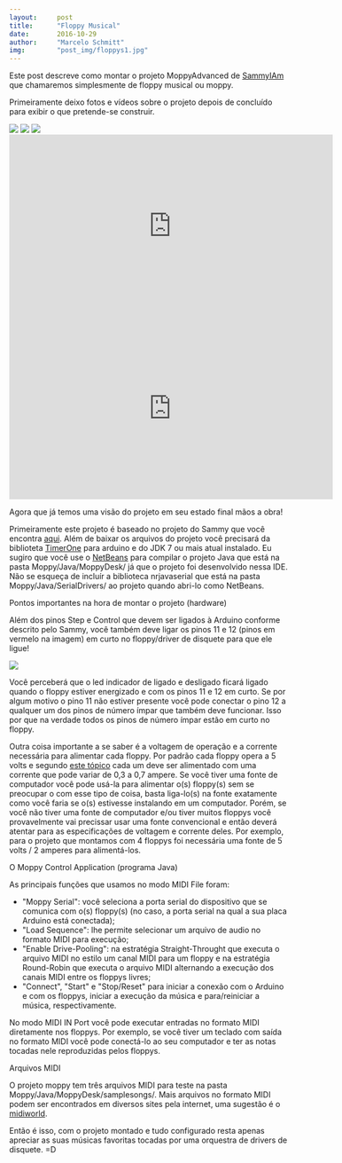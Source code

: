 ```yaml
---
layout:     post
title:      "Floppy Musical"
date:       2016-10-29
author:     "Marcelo Schmitt"
img:        "post_img/floppys1.jpg"
---
```


Este post descreve como montar o projeto MoppyAdvanced de <a href="https://github.com/SammyIAm">SammyIAm</a> que chamaremos simplesmente de floppy musical ou moppy.

Primeiramente deixo fotos e vídeos sobre o projeto depois de concluído para exibir o que pretende-se construir.

<img src="{{ site.baseurl }}/post_img/floppys1.jpg" style="margin: 0 auto; max-height: 390px;">

<img src="{{ site.baseurl }}/post_img/floppys2.jpg" style="margin: 0 auto; max-height: 390px;">

<img src="{{ site.baseurl }}/post_img/floppys3.jpg" style="margin: 0 auto; max-height: 390px;">

<iframe width="584" height="329" src="https://www.youtube.com/watch?v=hsN9MINXFiQ" frameborder="0" allowfullscreen></iframe>

<iframe width="584" height="329" src="https://www.youtube.com/watch?v=Z7V2LiwLtbM" frameborder="0" allowfullscreen></iframe>

Agora que já temos uma visão do projeto em seu estado final mãos a obra!

Primeiramente este projeto é baseado no projeto do Sammy que você encontra <a href="https://github.com/SammyIAm/Moppy">aqui</a>. Além de baixar os arquivos do projeto você precisará da biblioteta <a href="https://code.google.com/archive/p/arduino-timerone/downloads">TimerOne</a> para arduino e do JDK 7 ou mais atual instalado. Eu sugiro que você use o <a href="https://netbeans.org/">NetBeans</a> para compilar o projeto Java que está na pasta Moppy/Java/MoppyDesk/ já que o projeto foi desenvolvido nessa IDE. Não se esqueça de incluír a biblioteca nrjavaserial que está na pasta Moppy/Java/SerialDrivers/ ao projeto quando abri-lo como NetBeans.

Pontos importantes na hora de montar o projeto (hardware)

Além dos pinos Step e Control que devem ser ligados à Arduino conforme descrito pelo Sammy, você também deve ligar os pinos 11 e 12 (pinos em vermelo na imagem) em curto no floppy/driver de disquete para que ele ligue!

<img src="{{ site.baseurl }}/post_img/pinagem-floppy.jpg" style="margin: 0 auto; max-height: 390px;">

Você perceberá que o led indicador de ligado e desligado ficará ligado quando o floppy estiver energizado e com os pinos 11 e 12 em curto. Se por algum motivo o pino 11 não estiver presente você pode conectar o pino 12 a qualquer um dos pinos de número ímpar que também deve funcionar. Isso por que na verdade todos os pinos de número ímpar estão em curto no floppy.

Outra coisa importante a se saber é a voltagem de operação e a corrente necessária para alimentar cada floppy. Por padrão cada floppy opera a 5 volts e segundo <a href="http://forum.arduino.cc/index.php?topic=152419.0">este tópico</a> cada um deve ser alimentado com uma corrente que pode variar de 0,3 a 0,7 ampere. Se você tiver uma fonte de computador você pode usá-la para alimentar o(s) floppy(s) sem se preocupar o com esse tipo de coisa, basta liga-lo(s) na fonte exatamente como você faria se o(s) estivesse instalando em um computador. Porém, se você não tiver uma fonte de computador e/ou tiver muitos floppys você provavelmente vai precissar usar uma fonte convencional e então deverá atentar para as especificações de voltagem e corrente deles. Por exemplo, para o projeto que montamos com 4 floppys foi necessária uma fonte de 5 volts / 2 amperes para alimentá-los.

O Moppy Control Application (programa Java)

As principais funções que usamos no modo MIDI File foram:<br/>
* "Moppy Serial": você seleciona a porta serial do dispositivo que se comunica com o(s) floppy(s) (no caso, a porta serial na qual a sua placa Arduino está conectada);<br/>
* "Load Sequence": lhe permite selecionar um arquivo de audio no formato MIDI para execução;<br/>
* "Enable Drive-Pooling": na estratégia Straight-Throught que executa o arquivo MIDI no estilo um canal MIDI para um floppy e na estratégia Round-Robin que executa o arquivo MIDI alternando a execução dos canais MIDI entre os floppys livres;<br/>
* "Connect", "Start" e "Stop/Reset" para iniciar a conexão com o Arduino e com os floppys, iniciar a execução da música e para/reiniciar a música, respectivamente.<br/>

No modo MIDI IN Port você pode executar entradas no formato MIDI diretamente nos floppys. Por exemplo, se você tiver um teclado com saída no formato MIDI você pode conectá-lo ao seu computador e ter as notas tocadas nele reproduzidas pelos floppys.

Arquivos MIDI

O projeto moppy tem três arquivos MIDI para teste na pasta Moppy/Java/MoppyDesk/samplesongs/. Mais arquivos no formato MIDI podem ser encontrados em diversos sites pela internet, uma sugestão é o <a href="http://www.midiworld.com/">midiworld</a>.

Então é isso, com o projeto montado e tudo configurado resta apenas apreciar as suas músicas favoritas tocadas por uma orquestra de drivers de disquete. =D
